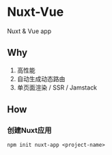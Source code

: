# Nuxt-Vue
Nuxt &amp; Vue app
## Why
1. 高性能
2. 自动生成动态路由
3. 单页面渲染 / SSR / Jamstack 

## How
### 创建Nuxt应用
```npm init nuxt-app <project-name>```
